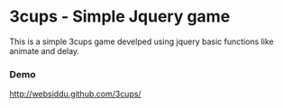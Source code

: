 3cups - Simple Jquery game
==========================

This is a simple 3cups game develped using jquery basic functions like animate and delay.

### Demo ###
http://websiddu.github.com/3cups/
